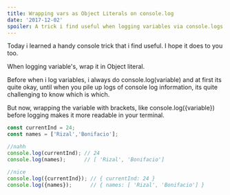 ```yaml
---
title: Wrapping vars as Object Literals on console.log
date: '2017-12-02'
spoiler: A trick i find useful when logging variables via console.logs.
---
```


Today i learned a handy console trick that i find useful. I hope it does to you too.

When logging variable's, wrap it in Object literal.

Before when i log variables, i always do console.log(variable) and at first its quite okay, until when you pile up logs of console log information, its quite challenging to know which is which. 

But now, wrapping the variable with brackets, like console.log({variable}) before logging makes it more readable in your terminal.

```js
const currentInd = 24;
const names = ['Rizal','Bonifacio'];

//nahh
console.log(currentInd); // 24
console.log(names);      // [ 'Rizal', 'Bonifacio']

//nice
console.log({currentInd}); // { currentInd: 24 }
console.log({names});      // { names: [ 'Rizal', 'Bonifacio'] }
```


